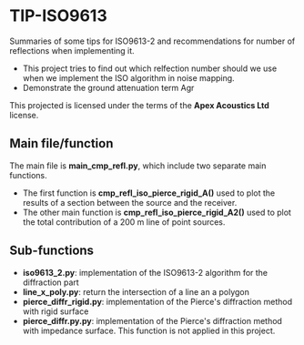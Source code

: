 # TIP-ISO9613
Summaries of some tips for ISO9613-2 and recommendations for number of reflections when implementing it.
* This project tries to find out which relfection number should we use when we implement the ISO algorithm in noise mapping.
* Demonstrate the ground attenuation term Agr

This projected is licensed under the terms of the **Apex Acoustics Ltd** license.

## Main file/function
The main file is **main_cmp_refl.py**, which include two separate main functions. 
 * The first function is **cmp_refl_iso_pierce_rigid_A()** used to plot the results of a section between the source and the receiver. 
 * The other main function is **cmp_refl_iso_pierce_rigid_A2()** used to plot the total contribution of a 200 m line of point sources.

## Sub-functions
  * **iso9613_2.py**: implementation of the ISO9613-2 algorithm for the diffraction part
  * **line_x_poly.py**: return the intersection of a line an a polygon
  * **pierce_diffr_rigid.py**: implementation of the Pierce's diffraction method with rigid surface
  * **pierce_diffr.py.py**: implementation of the Pierce's diffraction method with impedance surface. This function is not applied in this project.
